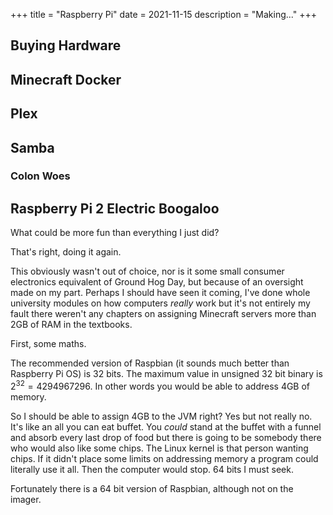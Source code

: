 +++
title = "Raspberry Pi"
date = 2021-11-15
description = "Making..."
+++

## Buying Hardware

## Minecraft Docker

## Plex

## Samba

### Colon Woes

## Raspberry Pi 2 Electric Boogaloo

What could be more fun than everything I just did?

That's right, doing it again.

This obviously wasn't out of choice, nor is it some small consumer electronics equivalent of Ground Hog Day, but because of an oversight made on my part. Perhaps I should have seen it coming, I've done whole university modules on how computers *really* work but it's not entirely my fault there weren't any chapters on assigning Minecraft servers more than 2GB of RAM in the textbooks.

First, some maths.

The recommended version of Raspbian (it sounds much better than Raspberry Pi OS) is 32 bits. The maximum value in unsigned 32 bit binary is $2^32 = 4294967296$. In other words you would be able to address 4GB of memory.

So I should be able to assign 4GB to the JVM right? Yes but not really no. It's like an all you can eat buffet. You *could* stand at the buffet with a funnel and absorb every last drop of food but there is going to be somebody there who would also like some chips. The Linux kernel is that person wanting chips. If it didn't place some limits on addressing memory a program could literally use it all. Then the computer would stop. 64 bits I must seek.

Fortunately there is a 64 bit version of Raspbian, although not on the imager.

